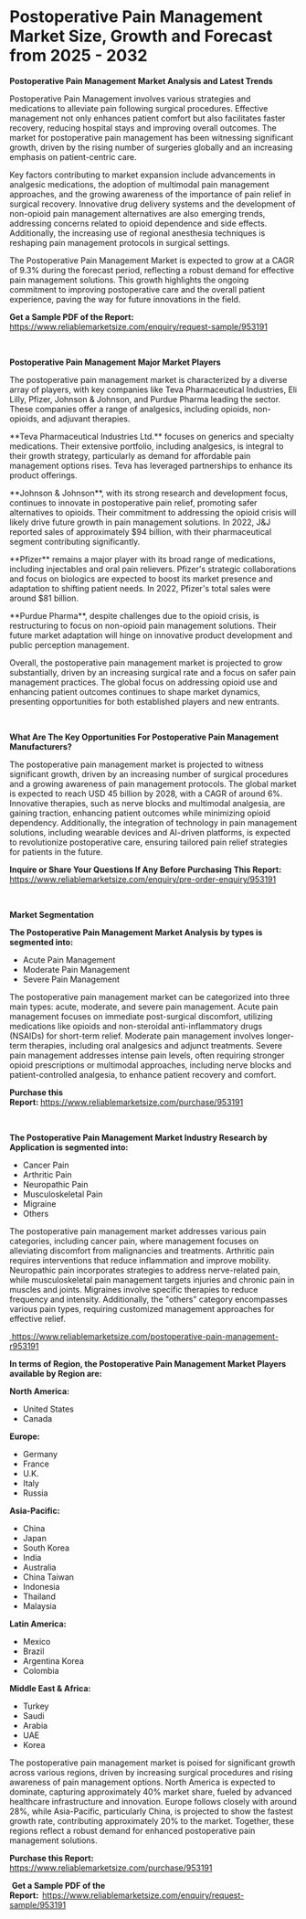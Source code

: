<p><h1>Postoperative Pain Management Market Size, Growth and Forecast from 2025 - 2032</h1></p><p><strong>Postoperative Pain Management Market Analysis and Latest Trends</strong></p>
<p><p>Postoperative Pain Management involves various strategies and medications to alleviate pain following surgical procedures. Effective management not only enhances patient comfort but also facilitates faster recovery, reducing hospital stays and improving overall outcomes. The market for postoperative pain management has been witnessing significant growth, driven by the rising number of surgeries globally and an increasing emphasis on patient-centric care. </p><p>Key factors contributing to market expansion include advancements in analgesic medications, the adoption of multimodal pain management approaches, and the growing awareness of the importance of pain relief in surgical recovery. Innovative drug delivery systems and the development of non-opioid pain management alternatives are also emerging trends, addressing concerns related to opioid dependence and side effects. Additionally, the increasing use of regional anesthesia techniques is reshaping pain management protocols in surgical settings.</p><p>The Postoperative Pain Management Market is expected to grow at a CAGR of 9.3% during the forecast period, reflecting a robust demand for effective pain management solutions. This growth highlights the ongoing commitment to improving postoperative care and the overall patient experience, paving the way for future innovations in the field.</p></p>
<p><strong>Get a Sample PDF of the Report:&nbsp;</strong> <a href="https://www.reliablemarketsize.com/enquiry/request-sample/953191?utm_campaign=3561&utm_medium=2&utm_source=Github&utm_content=ia&utm_term=17042025&utm_id=postoperative-pain-management">https://www.reliablemarketsize.com/enquiry/request-sample/953191</a></p>
<p>&nbsp;</p>
<p><strong>Postoperative Pain Management Major Market Players</strong></p>
<p><p>The postoperative pain management market is characterized by a diverse array of players, with key companies like Teva Pharmaceutical Industries, Eli Lilly, Pfizer, Johnson & Johnson, and Purdue Pharma leading the sector. These companies offer a range of analgesics, including opioids, non-opioids, and adjuvant therapies.</p><p>**Teva Pharmaceutical Industries Ltd.** focuses on generics and specialty medications. Their extensive portfolio, including analgesics, is integral to their growth strategy, particularly as demand for affordable pain management options rises. Teva has leveraged partnerships to enhance its product offerings.</p><p>**Johnson & Johnson**, with its strong research and development focus, continues to innovate in postoperative pain relief, promoting safer alternatives to opioids. Their commitment to addressing the opioid crisis will likely drive future growth in pain management solutions. In 2022, J&J reported sales of approximately $94 billion, with their pharmaceutical segment contributing significantly.</p><p>**Pfizer** remains a major player with its broad range of medications, including injectables and oral pain relievers. Pfizer's strategic collaborations and focus on biologics are expected to boost its market presence and adaptation to shifting patient needs. In 2022, Pfizer's total sales were around $81 billion.</p><p>**Purdue Pharma**, despite challenges due to the opioid crisis, is restructuring to focus on non-opioid pain management solutions. Their future market adaptation will hinge on innovative product development and public perception management.</p><p>Overall, the postoperative pain management market is projected to grow substantially, driven by an increasing surgical rate and a focus on safer pain management practices. The global focus on addressing opioid use and enhancing patient outcomes continues to shape market dynamics, presenting opportunities for both established players and new entrants.</p></p>
<p>&nbsp;</p>
<p><strong>What Are The Key Opportunities For Postoperative Pain Management Manufacturers?</strong></p>
<p><p>The postoperative pain management market is projected to witness significant growth, driven by an increasing number of surgical procedures and a growing awareness of pain management protocols. The global market is expected to reach USD 45 billion by 2028, with a CAGR of around 6%. Innovative therapies, such as nerve blocks and multimodal analgesia, are gaining traction, enhancing patient outcomes while minimizing opioid dependency. Additionally, the integration of technology in pain management solutions, including wearable devices and AI-driven platforms, is expected to revolutionize postoperative care, ensuring tailored pain relief strategies for patients in the future.</p></p>
<p><strong>Inquire or Share Your Questions If Any Before Purchasing This Report:</strong> <a href="https://www.reliablemarketsize.com/enquiry/pre-order-enquiry/953191?utm_campaign=3561&utm_medium=2&utm_source=Github&utm_content=ia&utm_term=17042025&utm_id=postoperative-pain-management">https://www.reliablemarketsize.com/enquiry/pre-order-enquiry/953191</a></p>
<p>&nbsp;</p>
<p><strong>Market Segmentation</strong></p>
<p><strong>The Postoperative Pain Management Market Analysis by types is segmented into:</strong></p>
<p><ul><li>Acute Pain Management</li><li>Moderate Pain Management</li><li>Severe Pain Management</li></ul></p>
<p><p>The postoperative pain management market can be categorized into three main types: acute, moderate, and severe pain management. Acute pain management focuses on immediate post-surgical discomfort, utilizing medications like opioids and non-steroidal anti-inflammatory drugs (NSAIDs) for short-term relief. Moderate pain management involves longer-term therapies, including oral analgesics and adjunct treatments. Severe pain management addresses intense pain levels, often requiring stronger opioid prescriptions or multimodal approaches, including nerve blocks and patient-controlled analgesia, to enhance patient recovery and comfort.</p></p>
<p><strong>Purchase this Report:&nbsp;</strong><a href="https://www.reliablemarketsize.com/purchase/953191?utm_campaign=3561&utm_medium=2&utm_source=Github&utm_content=ia&utm_term=17042025&utm_id=postoperative-pain-management">https://www.reliablemarketsize.com/purchase/953191</a></p>
<p>&nbsp;</p>
<p><strong>The Postoperative Pain Management Market Industry Research by Application is segmented into:</strong></p>
<p><ul><li>Cancer Pain</li><li>Arthritic Pain</li><li>Neuropathic Pain</li><li>Musculoskeletal Pain</li><li>Migraine</li><li>Others</li></ul></p>
<p><p>The postoperative pain management market addresses various pain categories, including cancer pain, where management focuses on alleviating discomfort from malignancies and treatments. Arthritic pain requires interventions that reduce inflammation and improve mobility. Neuropathic pain incorporates strategies to address nerve-related pain, while musculoskeletal pain management targets injuries and chronic pain in muscles and joints. Migraines involve specific therapies to reduce frequency and intensity. Additionally, the "others" category encompasses various pain types, requiring customized management approaches for effective relief.</p></p>
<p><a href="https://www.reliablemarketsize.com/postoperative-pain-management-r953191?utm_campaign=3561&utm_medium=2&utm_source=Github&utm_content=ia&utm_term=17042025&utm_id=postoperative-pain-management">&nbsp;https://www.reliablemarketsize.com/postoperative-pain-management-r953191</a></p>
<p><strong>In terms of Region, the Postoperative Pain Management Market Players available by Region are:</strong></p>
<p>
    <p> <strong> North America: </strong>
        <ul>
            <li>United States</li>
            <li>Canada</li>
        </ul>
        </p> 
    <p> <strong> Europe: </strong>
        <ul>
            <li>Germany</li>
            <li>France</li>
            <li>U.K.</li>
            <li>Italy</li>
            <li>Russia</li>
        </ul>
        </p> 
    <p> <strong> Asia-Pacific: </strong>
        <ul>
            <li>China</li>
            <li>Japan</li>
            <li>South Korea</li>
            <li>India</li>
            <li>Australia</li>
            <li>China Taiwan</li>
            <li>Indonesia</li>
            <li>Thailand</li>
            <li>Malaysia</li>
        </ul>
        </p> 
    <p> <strong> Latin America: </strong>
        <ul>
            <li>Mexico</li>
            <li>Brazil</li>
            <li>Argentina Korea</li>
            <li>Colombia</li>
        </ul>
        </p> 
    <p> <strong> Middle East & Africa: </strong>
        <ul>
            <li>Turkey</li>
            <li>Saudi</li>
            <li>Arabia</li>
            <li>UAE</li>
            <li>Korea</li>
        </ul>
    </p>
    </p>
<p><p>The postoperative pain management market is poised for significant growth across various regions, driven by increasing surgical procedures and rising awareness of pain management options. North America is expected to dominate, capturing approximately 40% market share, fueled by advanced healthcare infrastructure and innovation. Europe follows closely with around 28%, while Asia-Pacific, particularly China, is projected to show the fastest growth rate, contributing approximately 20% to the market. Together, these regions reflect a robust demand for enhanced postoperative pain management solutions.</p></p>
<p><strong>Purchase this Report: </strong><a href="https://www.reliablemarketsize.com/purchase/953191?utm_campaign=3561&utm_medium=2&utm_source=Github&utm_content=ia&utm_term=17042025&utm_id=postoperative-pain-management">https://www.reliablemarketsize.com/purchase/953191</a></p>
<p>&nbsp;<strong>Get a Sample PDF of the Report:&nbsp;&nbsp;</strong><a href="https://www.reliablemarketsize.com/enquiry/request-sample/953191?utm_campaign=3561&utm_medium=2&utm_source=Github&utm_content=ia&utm_term=17042025&utm_id=postoperative-pain-management">https://www.reliablemarketsize.com/enquiry/request-sample/953191</a></p>
<p><strong></strong></p>
<p><p></p><p></p><p></p></p>